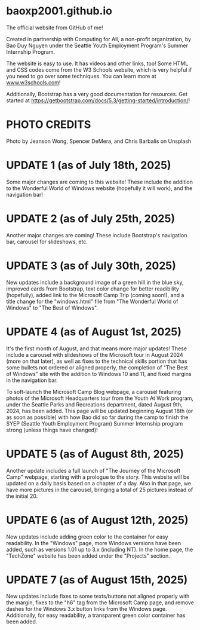 # baoxp2001.github.io
The official website from GitHub of me! 

Created in partnership with Computing for All, a non-profit organization, by Bao Duy Nguyen under the Seattle Youth Employment Program's Summer Internship Program.

The website is easy to use. It has videos and other links, too!
Some HTML and CSS codes come from the W3 Schools website, which is very helpful if you need to go over some techniques. You can learn more at www.w3schools.com!

Additionally, Bootstrap has a very good documentation for resources.
Get started at https://getbootstrap.com/docs/5.3/getting-started/introduction/!

# PHOTO CREDITS
Photo by Jeanson Wong, Spencer DeMera, and Chris Barbalis on Unsplash

# UPDATE 1 (as of July 18th, 2025)
Some major changes are coming to this website! These include the addition to the Wonderful World of Windows website (hopefully it will work), and the navigation bar!

# UPDATE 2 (as of July 25th, 2025)
Another major changes are coming! These include Bootstrap's navigation bar,
carousel for slideshows, etc.

# UPDATE 3 (as of July 30th, 2025)
New updates include a background image of a green hill in the blue sky,
improved cards from Bootstrap, text color change for better readibility (hopefully),
added link to the Microsoft Camp Trip (coming soon!),
and a title change for the "windows.html" file from "The Wonderful World of Windows"
to "The Best of Windows".

# UPDATE 4 (as of August 1st, 2025)
It's the first month of August, and that means more major updates!
These include a carousel with slideshows of the Microsoft tour in August 2024 (more on that later), as well as fixes to the technical skills portion that has some bullets not ordered
or aligned properly, the completion of "The Best of Windows" site with the addition
to Windows 10 and 11, and fixed margins in the navigation bar.

To soft-launch the Microsoft Camp Blog webpage, a carousel featuring photos of the Microsoft Headquarters tour from the Youth At Work program, under the Seattle Parks and Recreations department, dated August 9th, 2024, has been added. This page will be updated beginning August 18th (or as soon as possible) with how Bao did so far during the camp to finish the SYEP (Seattle Youth Employment Program) Summer Internship program strong (unless things have changed)!

# UPDATE 5 (as of August 8th, 2025)
Another update includes a full launch of "The Journey of the Microsoft Camp" webpage, starting
with a prologue to the story. This website will be updated on a daily basis based on a chapter of a day. Also in that page, we have more pictures in the carousel, bringing a total of 25 pictures instead of the initial 20.

# UPDATE 6 (as of August 12th, 2025)
New updates include adding green color to the container for easy readability. In the "Windows" page, more Windows versions have been added, such as versions 1.01 up to 3.x (including NT). In the home page, the "TechZone" website has been added under the "Projects" section.

# UPDATE 7 (as of August 15th, 2025)
New updates include fixes to some texts/buttons not aligned properly with the margin,
fixes to the "h6" tag from the Microsoft Camp page, and remove dashes for the Windows 3.x button links from the Windows page. Additionally, for easy readability, a transparent green color container has been added.